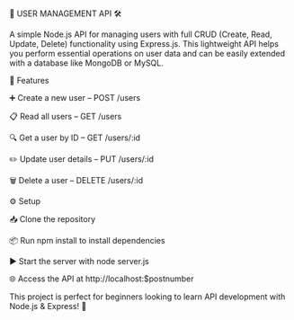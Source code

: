 🚀 USER MANAGEMENT API 🛠️

A simple Node.js API for managing users with full CRUD (Create, Read, Update, Delete) functionality using Express.js. This lightweight API helps you perform essential operations on user data and can be easily extended with a database like MongoDB or MySQL.

🌟 Features

➕ Create a new user – POST /users

📋 Read all users – GET /users

🔍 Get a user by ID – GET /users/:id

✏️ Update user details – PUT /users/:id

🗑️ Delete a user – DELETE /users/:id

⚙️ Setup

📥 Clone the repository

📦 Run npm install to install dependencies

▶️ Start the server with node server.js

🌐 Access the API at http://localhost:$postnumber

This project is perfect for beginners looking to learn API development with Node.js & Express! 🎯

